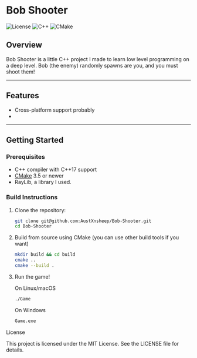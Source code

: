 # Bob Shooter

![License](https://img.shields.io/badge/license-MIT-green.svg)
![C++](https://img.shields.io/badge/language-C++-blue.svg)
![CMake](https://img.shields.io/badge/build-CMake-yellow.svg)

## Overview

Bob Shooter is a little C++ project I made to learn low level programming on a deep level. Bob (the enemy) randomly spawns are you, and you must shoot them!

---

## Features

- Cross-platform support probably
- 

---

## Getting Started

### Prerequisites

- C++ compiler with C++17 support
- [CMake](https://cmake.org/) 3.5 or newer
- RayLib, a library I used.

### Build Instructions

1. Clone the repository:

   ```bash
   git clone git@github.com:AustXnsheep/Bob-Shooter.git
   cd Bob-Shooter
   ```
2. Build from source using CMake (you can use other build tools if you want)
   ```bash
   mkdir build && cd build
   cmake ..
   cmake --build .
   ```
3. Run the game!

   On Linux/macOS
   ```bash
   ./Game
   ```
   On Windows
   ```bash
   Game.exe
   ```

License

This project is licensed under the MIT License. See the LICENSE file for details.

